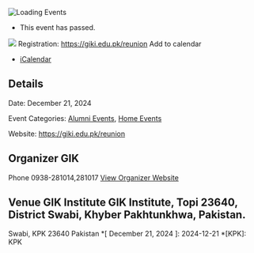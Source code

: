 ![Loading Events](https://giki.edu.pk/event/giki-alumni-reunion-2024/)
  * This event has passed.


![](https://giki.edu.pk/wp-content/uploads/2024/10/Reunion-1-jpg.webp)
Registration: <https://giki.edu.pk/reunion>
Add to calendar 
  * [ iCalendar ](webcal://giki.edu.pk/event/giki-alumni-reunion-2024/?ical=1)


##  Details  

Date: 
     December 21, 2024  

Event Categories:
     [Alumni Events](https://giki.edu.pk/events/category/alumni_events/), [Home Events](https://giki.edu.pk/events/category/home_events/) 

Website: 
     <https://giki.edu.pk/reunion>
## Organizer      GIK  

Phone 
     0938-281014,281017       [View Organizer Website](https://www.giki.edu.pk)
##  Venue       GIK Institute       GIK Institute, Topi 23640, District Swabi, Khyber Pakhtunkhwa, Pakistan.   
Swabi, KPK 23640 Pakistan
  *[ December 21, 2024 ]: 2024-12-21
  *[KPK]: KPK
